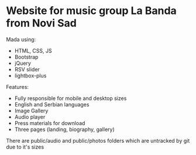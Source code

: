 # Website for music group La Banda from Novi Sad

Mada using:
- HTML, CSS, JS
- Bootstrap
- jQuery
- RSV slider
- lightbox-plus

Features:
- Fully responsible for mobile and desktop sizes
- English and Serbian languages
- Image Gallery
- Audio player
- Press materials for download
- Three pages (landing, biography, gallery)

There are public/audio and public/photos folders which are untracked by git due to it's sizes